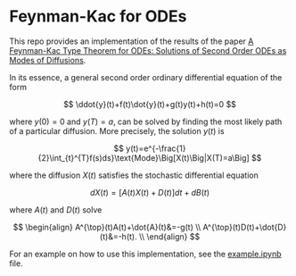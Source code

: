 # Feynman-Kac for ODEs

This repo provides an implementation of the results of the paper [A Feynman-Kac Type Theorem for ODEs: Solutions of Second Order ODEs as Modes of Diffusions](https://arxiv.org/abs/2106.08525).

In its essence, a general second order ordinary differential equation of the form

$$
\ddot{y}(t)+f(t)\dot{y}(t)+g(t)y(t)+h(t)=0
$$

where $y(0)=0$ and $y(T)=a$, can be solved by finding the most likely path of a particular diffusion. More precisely, the solution $y(t)$ is

$$
y(t)=e^{-\frac{1}{2}\int_{t}^{T}f(s)ds}\text{Mode}\Big[X(t)\Big|X(T)=a\Big]
$$

where the diffusion $X(t)$ satisfies the stochastic differential equation

$$
dX(t)=\Big[A(t)X(t)+D(t)\Big]dt+dB(t)
$$

where $A(t)$ and $D(t)$ solve

$$
\begin{align}
A^{\top}(t)A(t)+\dot{A}(t)&=-g(t) \\
A^{\top}(t)D(t)+\dot{D}(t)&=-h(t). \\
\end{align}
$$

For an example on how to use this implementation, see the [example.ipynb](https://github.com/hudsonhoch/feynman-kac-ode/blob/main/example.ipynb) file.